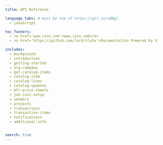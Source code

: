 ```yaml
---
title: API Reference

language_tabs: # must be one of https://git.io/vQNgJ
  - javascript

toc_footers:
  - <a href='www.cinx.com'>www.cinx.com</a>
  - <a href='https://github.com/lord/slate'>Documentation Powered by Slate</a>

includes:
  - background
  - introduction
  - getting-started
  - org-company
  - get-catalog-items
  - catalog-item
  - catalog-lines
  - catalog-updates
  - mfr-price-sheets
  - job-cost-setup
  - vendors
  - projects
  - transactions
  - transaction-items
  - notifications
  - additional-info


search: true
---
```


